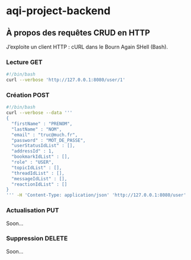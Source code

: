 # aqi-project-backend

## À propos des requêtes CRUD en HTTP

J’exploite un client HTTP : cURL dans le Bourn Again SHell (Bash).

### Lecture GET

```bash
#!/bin/bash
curl --verbose 'http://127.0.0.1:8080/user/1'
```

### Création POST

```bash
#!/bin/bash
curl --verbose --data '''
{
  "firstName" : "PRENOM",
  "lastName" : "NOM",
  "email" : "truc@much.fr",
  "password" : "MOT_DE_PASSE",
  "userStatusIdList" : [],
  "addressId" : 1,
  "bookmarkIdList" : [],
  "role" : "USER",
  "topicIdList" : [],
  "threadIdList" : [],
  "messageIdList" : [],
  "reactionIdList" : []
}
''' -H 'Content-Type: application/json' 'http://127.0.0.1:8080/user'
```

### Actualisation PUT

Soon…

### Suppression DELETE

Soon…